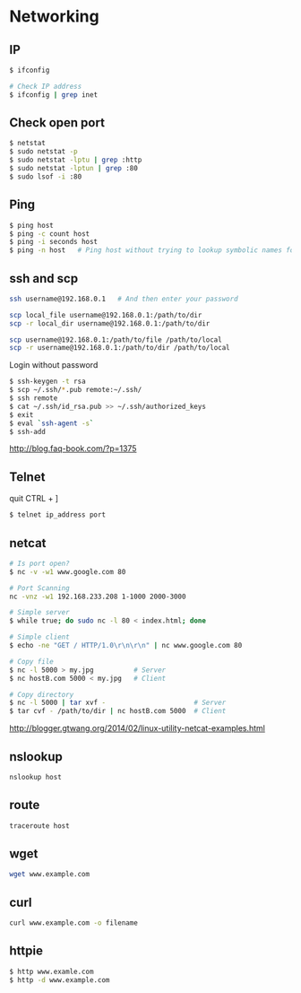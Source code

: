 # Networking

## IP
```sh
$ ifconfig

# Check IP address
$ ifconfig | grep inet
```
## Check open port

```sh
$ netstat
$ sudo netstat -p
$ sudo netstat -lptu | grep :http
$ sudo netstat -lptun | grep :80
$ sudo lsof -i :80
```

## Ping
```sh
$ ping host
$ ping -c count host
$ ping -i seconds host
$ ping -n host   # Ping host without trying to lookup symbolic names for addresses.
```

## ssh and scp
```sh
ssh username@192.168.0.1   # And then enter your password

scp local_file username@192.168.0.1:/path/to/dir
scp -r local_dir username@192.168.0.1:/path/to/dir

scp username@192.168.0.1:/path/to/file /path/to/local
scp -r username@192.168.0.1:/path/to/dir /path/to/local

```

Login without password
```sh
$ ssh-keygen -t rsa
$ scp ~/.ssh/*.pub remote:~/.ssh/
$ ssh remote
$ cat ~/.ssh/id_rsa.pub >> ~/.ssh/authorized_keys
$ exit
$ eval `ssh-agent -s`
$ ssh-add
```
http://blog.faq-book.com/?p=1375

## Telnet
quit
CTRL + ]
```sh
$ telnet ip_address port
```

## netcat
```sh
# Is port open?
$ nc -v -w1 www.google.com 80

# Port Scanning
nc -vnz -w1 192.168.233.208 1-1000 2000-3000

# Simple server
$ while true; do sudo nc -l 80 < index.html; done

# Simple client
$ echo -ne "GET / HTTP/1.0\r\n\r\n" | nc www.google.com 80

# Copy file
$ nc -l 5000 > my.jpg          # Server
$ nc hostB.com 5000 < my.jpg   # Client

# Copy directory
$ nc -l 5000 | tar xvf -                      # Server
$ tar cvf - /path/to/dir | nc hostB.com 5000  # Client
```
http://blogger.gtwang.org/2014/02/linux-utility-netcat-examples.html

## nslookup
```sh
nslookup host
```

## route
```sh
traceroute host
```

## wget
```sh
wget www.example.com
```

## curl
```sh
curl www.example.com -o filename
```

## httpie
```sh
$ http www.examle.com
$ http -d www.example.com
```

